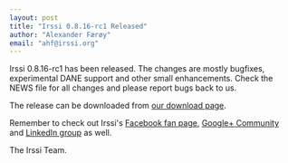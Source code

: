 ```yaml
---
layout: post
title: "Irssi 0.8.16-rc1 Released"
author: "Alexander Færøy"
email: "ahf@irssi.org"
---
```


Irssi 0.8.16-rc1 has been released. The changes are mostly bugfixes,
experimental DANE support and other small enhancements. Check the NEWS file for
all changes and please report bugs back to us.


The release can be downloaded from
[our download page](/download).

Remember to check out Irssi's [Facebook fan
page](https://www.facebook.com/irssi), [Google+
Community](https://plus.google.com/communities/112792798498391615694) and
[LinkedIn group](https://www.linkedin.com/groups?gid=147751) as well.

The Irssi Team.
